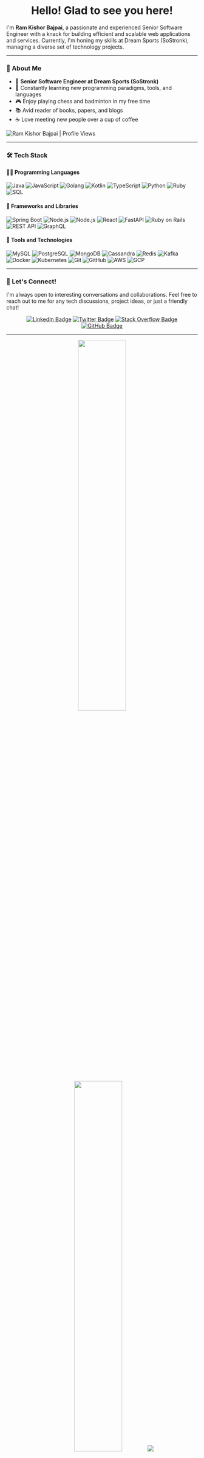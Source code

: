<h1 align="center">Hello! Glad to see you here!</h1>

I'm **Ram Kishor Bajpai**, a passionate and experienced Senior Software Engineer with a knack for building efficient and scalable web applications and services. Currently, I'm honing my skills at Dream Sports (SoStronk), managing a diverse set of technology projects.

---

### 🚀 About Me

- 💼 **Senior Software Engineer at Dream Sports (SoStronk)**
- 🌱 Constantly learning new programming paradigms, tools, and languages
- 🎮 Enjoy playing chess and badminton in my free time
- 📚 Avid reader of books, papers, and blogs
- ☕ Love meeting new people over a cup of coffee

<p>
    <img src="https://komarev.com/ghpvc/?username=ramkishorbajpai&label=Profile%20Views&color=0e75b6&style=flat" align="left" alt="Ram Kishor Bajpai | Profile Views" />
    <br/>
</p>

---

### 🛠️ Tech Stack

#### 👨‍💻 Programming Languages

![Java](https://img.shields.io/badge/Java-ED8B00?style=for-the-badge&logo=java&logoColor=white)
![JavaScript](https://img.shields.io/badge/JavaScript-F7DF1E?style=for-the-badge&logo=javascript&logoColor=black)
![Golang](https://img.shields.io/badge/Golang-00ADD8?style=for-the-badge&logo=go&logoColor=white)
![Kotlin](https://img.shields.io/badge/Kotlin-0095D5?style=for-the-badge&logo=kotlin&logoColor=white)
![TypeScript](https://img.shields.io/badge/TypeScript-3178C6?style=for-the-badge&logo=typescript&logoColor=white)
![Python](https://img.shields.io/badge/Python-3776AB?style=for-the-badge&logo=python&logoColor=white)
![Ruby](https://img.shields.io/badge/Ruby-CC342D?style=for-the-badge&logo=ruby&logoColor=white)
![SQL](https://img.shields.io/badge/SQL-000000?style=for-the-badge&logo=postgresql&logoColor=white)


#### 🎨 Frameworks and Libraries

![Spring Boot](https://img.shields.io/badge/Spring%20Boot-6DB33F?style=for-the-badge&logo=spring-boot&logoColor=white)
![Node.js](https://img.shields.io/badge/Node.js-339933?style=for-the-badge&logo=node.js&logoColor=white)
![Node.js](https://img.shields.io/badge/Gin-339933?style=for-the-badge&logo=Gin&logoColor=white)
![React](https://img.shields.io/badge/React-61DAFB?style=for-the-badge&logo=react&logoColor=black)
![FastAPI](https://img.shields.io/badge/FastAPI-009688?style=for-the-badge&logo=fastapi&logoColor=white)
![Ruby on Rails](https://img.shields.io/badge/Ruby%20on%20Rails-CC0000?style=for-the-badge&logo=ruby-on-rails&logoColor=white)
![REST API](https://img.shields.io/badge/REST%20API-02569B?style=for-the-badge&logo=rest-api&logoColor=white)
![GraphQL](https://img.shields.io/badge/GraphQL-E10098?style=for-the-badge&logo=graphql&logoColor=white)

#### 🧰 Tools and Technologies

![MySQL](https://img.shields.io/badge/MySQL-4479A1?style=for-the-badge&logo=mysql&logoColor=white)
![PostgreSQL](https://img.shields.io/badge/PostgreSQL-336791?style=for-the-badge&logo=postgresql&logoColor=white)
![MongoDB](https://img.shields.io/badge/MongoDB-47A248?style=for-the-badge&logo=mongodb&logoColor=white)
![Cassandra](https://img.shields.io/badge/Cassandra-1287B1?style=for-the-badge&logo=apache-cassandra&logoColor=white)
![Redis](https://img.shields.io/badge/Redis-DC382D?style=for-the-badge&logo=redis&logoColor=white)
![Kafka](https://img.shields.io/badge/Apache%20Kafka-231F20?style=for-the-badge&logo=apache-kafka&logoColor=white)
![Docker](https://img.shields.io/badge/Docker-2496ED?style=for-the-badge&logo=docker&logoColor=white)
![Kubernetes](https://img.shields.io/badge/Kubernetes-326CE5?style=for-the-badge&logo=kubernetes&logoColor=white)
![Git](https://img.shields.io/badge/Git-F05032?style=for-the-badge&logo=git&logoColor=white)
![GitHub](https://img.shields.io/badge/GitHub-181717?style=for-the-badge&logo=github&logoColor=white)
![AWS](https://img.shields.io/badge/AWS-232F3E?style=for-the-badge&logo=amazon-aws&logoColor=white)
![GCP](https://img.shields.io/badge/GCP-4285F4?style=for-the-badge&logo=google-cloud&logoColor=white)

<!--
---

### 🌟 Projects

Here are a few projects that I've worked on:

- [**Project Name**](link): Brief description of the project.
- [**Project Name**](link): Brief description of the project.
- [**Project Name**](link): Brief description of the project.

-->
---

### 💬 Let's Connect!

I'm always open to interesting conversations and collaborations. Feel free to reach out to me for any tech discussions, project ideas, or just a friendly chat!

<p align="center">
    <a href="https://linkedin.com/in/ramkishorbajpai"><img src="https://img.shields.io/badge/LinkedIn-0A66C2?style=for-the-badge&logo=linkedin&logoColor=white" alt="LinkedIn Badge"></a>
    <a href="https://x.com/ramkishorbajpai"><img src="https://img.shields.io/badge/Twitter-1DA1F2?style=for-the-badge&logo=x&logoColor=white" alt="Twitter Badge"></a>
    <a href="https://stackoverflow.com/users/8499307/ramkishorbajpai"><img src="https://img.shields.io/badge/Stack%20Overflow-FE7A16?style=for-the-badge&logo=stack-overflow&logoColor=white" alt="Stack Overflow Badge"></a>
    <a href="https://github.com/ramkishorbajpai"><img src="https://img.shields.io/badge/GitHub-181717?style=for-the-badge&logo=github&logoColor=white" alt="GitHub Badge"></a>
</p>

---

<p align="center">
  <img height="50%" width="auto" src ="https://github-readme-stats.vercel.app/api?username=ramkishorbajpai&show_icons=true&count_private=true&theme=darcula&hide_border=true&hide=issues,contribs&bg_color=00000000">
  <img height="50%" width="auto" src ="https://github-readme-stats.vercel.app/api/top-langs/?username=ramkishorbajpai&layout=compact&hide_border=true&theme=darcula&bg_color=00000000&langs_count=6&hide=php&exclude_repo=ramkishorbajpai">
  <img src ="https://github-readme-streak-stats.herokuapp.com?user=ramkishorbajpai&theme=darcula&hide_border=true&background=FFFFFF00">
</p>

---

<p align="center">
    <a href="https://buymeacoffee.com/ramkishorbajpai"> <img align="center" src="https://cdn.buymeacoffee.com/buttons/v2/default-orange.png" height="50" width="210" alt="Ram Kishor Bajpai | Buy me a coffee" /></a>
</p>


<a href="https://www.google.com/search?q=Ram+Kishor+Bajpai">
  <table align="left">
      <tr>
          <td>
            🧐&nbsp;&nbsp;Find out more about me!
          </td>
      </tr>
  </table>
</a>
<a href="https://medium.com/@ramkishorbajpai">
  <table align="right">
      <tr>
          <td>
            📄&nbsp;&nbsp;See my latest posts!
          </td>
      </tr>
  </table>
</a>
<div style="clear: both;"></div>